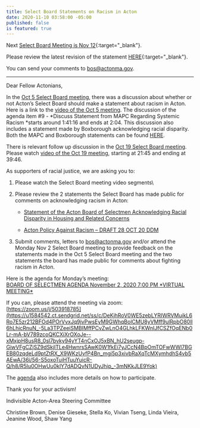 ```yaml
---
title: Select Board Statements on Racism in Acton
date: 2020-11-10 03:58:00 -05:00
published: false
is featured: true
---
```


Next [Select Board Meeting is Nov 12](https://acton-ma.gov/ArchiveCenter/ViewFile/Item/13676){:target="_blank"}.

Please review the latest revision of the statement [HERE](http://doc.acton-ma.gov/dsweb/Get/Document-74302/PolicyAgainstRacismV2.pdf){:target="_blank"}.  

You can send your comments to [bos@actonma.gov](mailto:bos@actonma.gov).  

--- 

Dear Fellow Actonians,

In the [Oct 5 Select Board meeting](https://u1584542.ct.sendgrid.net/ss/c/tTBUZwcBH_2q13Ow12s-jQ80_nv2RF7lmbYCHG5rDsoXXuEbmJbIbcQSWzAiTzFpNbQeyhzhPNBHBj47k_hiaiAUpBbDHXX4E5v4aH2YT870TYhwHJ39Vzd2WK1gynkcX-1m3Mn63DgoTA5WuNqRXfZpUkox2UoCyg81U5ewpmGSSm_CBjOIepOyDDh--zbgfarm0y4Qa0Rx1jzUARxYsCb6WVW_Oq5PF1BCijq8S-lAYIgArbkUyDoEACR_6u60vDYqoHxxIoCrrghD7UsJzGfYJP7TrClyqI1Vq2W60nRAtB_iMfl4zjokkh-ztHekVvNraGW_O-_Kw_bnP6m-iD8tH5zDpofazH13eF6G9leI_pD-B50aOpZy3XbwSn_G/36i/56-S5oxoTuiHTuuYuicR-Q/h0/NmYxIn_5h_ysvnppYAlReb02jDG58L77H6cymy0ttOY), there was a discussion about whether or not Acton’s Select Board should make a statement about racism in Acton. Here is a link to the [video of the Oct 5 meeting](https://u1584542.ct.sendgrid.net/ss/c/atcYNHk4Eh2YdGnwBh-YDOJPR4Z5lDybbWIPhQSOR8GkwJY2idV6z26LbkFG06fzOwNcQbXypDcgae7gScbw3LGweM2a140liukiC2ZfQCH1DCzr3PwsE-Vz-sxhh-xQQ8iG5-MCJQLFfGvSTHCk-apCAZTCgkYK7aK053p-A0F9ROZjY61KJGsIn2LZLSTQod7-QF0_Qgrhvj7iHoNmzsXLzj58_TE8KhSmUKFUPgOeklXJbf6jJ2qDKA8HRZDzCtNJB2RCI3HY4DSCBSlyE5C0zAPtzxRQVgdnvp6ydjpQ3TixdZbiqcNiuF__o5cnuct6nAQ5YMpdX-Z0pKN-ieI4ynJiRBq1L5vd3-oJYMWfibtIzfVQRwglkV0e7gdz7bPuPxY96XS0q3dlTsDrhxKfzrvfoTdAm-N0d6eo9y_i5HMzsNZ4gcC8HlJo7I4mVPNwW55djqhXSmKhyjM8XQ/36i/56-S5oxoTuiHTuuYuicR-Q/h1/sy6vyZoLMDPyc_jVRMqbWJVQM-WZFFFRkWbxsweb-YM). The discussion of the agenda item #9 - *Discuss Statement from MAPC Regarding Systemic Racism *starts around 1:41:16 and ends at 2:04. This discussion also includes a statement made by Boxborough acknowledging racial disparity. Both the MAPC and Boxborough statements can be found [HERE](https://u1584542.ct.sendgrid.net/ss/c/PysbLSewd4_2TVlEeDVsykqfveiW5yAeIr4m5UigYmQ01uJKFx-g9_iqWulg77U5H3SwWaK1spvYa6zc73rAgPGi3Cl3hRDhOOnCitsHggDwWmy0gsjKRsqLW8QMb2gNegaqa1GWsFWo3X6HJ1TGkpd2ejAfU0hiTk2n6DdJYS6w_sl38VpiYImUku4rTyukIxSoP9PJa_mqtfyDR0JObfUg_AIshFAm5-0w9A7UzU61Aa8GykySd2aht5ve2DWtAtAZV362hyFJMpmiIXr_qAN7KDVt95q4lMPSj5Ft-xrceIgZBWyEf0diBgITDaBo82bYz-dlPRHIIwo0vN3wkPmYY4QAQl7uDd8sXGS0lAyBuU5amSadTMa8Z2q3uxCZb0BYFWu48VTKvnyEDRJ9Sg/36i/56-S5oxoTuiHTuuYuicR-Q/h2/gHD8LDof4J-KgAntp_ovNSMeiqRj8c4bTggOoi1uBeg).

There is relevant follow up discussion in the [Oct 19 Select Board meeting](https://u1584542.ct.sendgrid.net/ss/c/tTBUZwcBH_2q13Ow12s-jQ80_nv2RF7lmbYCHG5rDsoXXuEbmJbIbcQSWzAiTzFpNbQeyhzhPNBHBj47k_hialiAJOjDUmXoQJB9extI6DmRZziuSMA1giShsZNRJ6pvSBl3V5YiwrjqyhDFQFLsu1cycfrR46oFptXrcgkCO2EiXXaUhywelilVQpz2u0E_DAuqgvEzOEfGDB27lLwBjZHwNqWbZOUxANqZ5_Ux3PLRs2tGcvJiTage2-fH8xRLGQd1q3-Ygw-NuB4GubD6goNsnDMg6C8IHMllYdUcrKh7uFeDrxwnO8QrPyAfoqe-P4bmM3D3kgCKBWzqnDJCpHMEfcqXFZMBh9PrOoqo7eI0retYlRk_fOjGRV3Gp_Us/36i/56-S5oxoTuiHTuuYuicR-Q/h3/Hy2pUiiwuznKpbSbDfIpDY7XMbNl8LfTwrO8FIRP--A). Please watch [video of the Oct 19 meeting](https://u1584542.ct.sendgrid.net/ss/c/atcYNHk4Eh2YdGnwBh-YDOJPR4Z5lDybbWIPhQSOR8E87EWrKQldqjn534h81dFgEC_HA36TorXZ4l3-fwSF0ILv-YiD6UjgSKdllYCYGcf_ZXulUPT1bW95f9xUgVT71g7s9KFHZHQk7a_xgd3ChgRVGDToItkUq3v0J7BOmCkqvU3eBDz3zQb1EQ5Ug1jpt81byDPtSXXR4WN6RMcY5ws2jhtzNwuP1I55yOXh3XpynK9aLliHBlio15kvF9eiyqMrVrxhlluUqU67QWyHEympL4hipBf23ScwB4_JqW1ig032un5gdXTs9VvXBP93iigYmPS5bRvkC0VaSB88SnuJXOKGkBzl-HiqoSWxBr3vYhqCXmhpqtbB6aGhr3uj/36i/56-S5oxoTuiHTuuYuicR-Q/h4/cQIIoDZ1-6Bbk2U5-iQ3mSFehyzqT767oVRQA7gBIVw), starting at 21:45 and ending at 39:46.

As supporters of racial justice, we are asking you to:

1. Please watch the Select Board meeting video segments\

2. Please review the 2 statements the Select Board has made public for comments on acknowledging racism in Acton:

   * [Statement of the Acton Board of Selectmen Acknowledging Racial Disparity in Housing and Related Concerns](https://u1584542.ct.sendgrid.net/ss/c/PysbLSewd4_2TVlEeDVsykqfveiW5yAeIr4m5UigYmQ01uJKFx-g9_iqWulg77U5Gf7H--6XyaY1p-GN6I3Sr9LYtapONQvE5gaKfie1sIw-lmAsyPOMfHhww4SZAwSdj52zZcE47-vbPg-tBQQda7E0MJ97OClNoqP68SvtASfSxDjFdrAx5qGzI-meLclm7ii3wW45_PH-ngMCJhbFZh85P838Nn66dTr4vk1XSQhRnze_5ggYXjRriEGhNInAdAHzikEYUPzuqugbxa7Ga3X11fYk34gBybo9j5guaQm8tKbnu4_ZQ0WFu5yI1u0hDdDQYgdnqunbpWPc2RIjy8V90jvcO03slDlld4-XOsqJ139sKVyvs8fGsmBgexJbkKamwO8FoNr5ORXAW1yvsVxNzI6jOYZ6FXCOeBxN6e_5Tlx4M10G0H74cP8iKTmln3mdDkGcNtXrGL-QagSLjWw_xsAwRJnYbFNsQut1vBEVVZI4yYRTFHNkuOS-6zGqCUcsMt6roIF-QpAnqWltfcv4jdaKQK-77N2N7y-kU2A/36i/56-S5oxoTuiHTuuYuicR-Q/h5/OmRDkpwCglBg5TFfMXf--gSIvIDrFeZMFX2Cn6gyy3Q)

   * [Acton Policy Against Racism – DRAFT 28 OCT 20 DDM](https://u1584542.ct.sendgrid.net/ss/c/PysbLSewd4_2TVlEeDVsyv4u60FtkksyA4a4X-8TsY5U99FQt4l6Hn7fq5UjmEG8pJ4r13m5kPb2BzDHuyyXH0x8xhVlSpDl3ND2Rnfs2Mx-YWJ24YgfjfTUbb8mzutiAUiNX5nLAgXYrtujDDV0XRRx_lKG8fTxFwDoclVZOEr7S3g1zeQZrW--HXrqjy4q4QmKpCkqRUeqeTvfsG1UH85SBUKnqwHrEdWvD2hNbv6B3NTI7nHinfs7Rk4fB94Hrt2KopFoAZSX-GLIXs8WQb00R06H9OWwXDJ-wQ0dZg7iADJMGepwPxCIa-9giuFcnsRPERSGMGZLaN41Yi7reTPMClpotmVlUREsw8FBtpUb9dL4MbsuxyMDOUABL1YI_xqi-5cAJ3I4ME1rN83qfzSvfh0qvFidncfHy0hjsTo/36i/56-S5oxoTuiHTuuYuicR-Q/h6/MdDskH7NHfhdyZDByYCNAZzEhfD_v_K4jPbAa3Fgm8Q)

3. Submit comments, letters to [bos@actonma.gov](mailto:bos@actonma.gov) and/or attend the Monday Nov 2 Select Board meeting to provide feedback on the statements made in the Oct 5 Select Board meeting and the two statements the board has made public for comments about fighting racism in Acton.

Here is the agenda for Monday’s meeting: \
[BOARD OF SELECTMEN AGENDA November 2, 2020 7:00 PM \*VIRTUAL MEETING\*](https://u1584542.ct.sendgrid.net/ss/c/atcYNHk4Eh2YdGnwBh-YDKiX55pY_ur9TfEkmd9ox8fhBp94h8UTwydTvEFrMoWvFVmS7Ciyci9bdzeYjmJtObUX7GzjHXkwOFhUSer4e6CsLUwTJYR2T3aLLLAoSiSWLX1krGt1Q4fAxBO0LBFsV5D0b6Ccrk2_CLdAM-5WoCFbNZ5n8AIul7xcZJ8XNmXpigMLqKAvfZWuU364aT9NihJW4p6H0XKeFwOXeM250nLlqL0oGhIN1hMe9HmrWSYU1eWSMEFqUTUYvd_5rmlkf1ePKriTSeHZSADI6BYO8WdwOMrWMpIjlxbb5t2h7Zuhl1Zd5G-PVmoV-MJMSqCQG7HoZjIjm056nbPf4njEAo0lvIfv774X9hos86z6ubZV/36i/56-S5oxoTuiHTuuYuicR-Q/h7/ynyKuLgZO6kAwzP4BxqxqKQiZ291L6qX7zMDgUHJyiA)

If you can, please attend the meeting via zoom: [https://zoom.us/j/503918785](https://u1584542.ct.sendgrid.net/ss/c/DeKjhRoV0WE5zebLYRIWRVMuikL6Ro7E5zr212BFOd4POrVvxJq9jvPwsEyM9GWhqBolCMU8yVMff9ulRpbO80ll6hLhicRnuN_-5La3TPZeeiSMBIMffPCvZwLnO4GLhkLFKWnIJfCSZfOqENb0Lr-mA-bV789zcoQKCXiXrOXoJe--xMxjpH8usR8_0sl7bvky94yYT4nCxOJ5xBN_hU2seugp-GiwVFgCZjSZ9dSkjITLe4HwnrsSAwK0W1fkEi7yJCcN4BpOmTOFwWWl7BGEB80zqdeLd9ptZtRX_X9WKzUvfP4Bn_mgi5p3xivbRaXqTcMXymhdhS4vb5AEwA/36i/56-S5oxoTuiHTuuYuicR-Q/h8/R5Iu0OHwUu0klY7dADQvN1UDyJhip_-3mNKkJLE9Yok)

The [agenda](https://u1584542.ct.sendgrid.net/ss/c/atcYNHk4Eh2YdGnwBh-YDKiX55pY_ur9TfEkmd9ox8fhBp94h8UTwydTvEFrMoWvFVmS7Ciyci9bdzeYjmJtOWXKAja9tNT2f0-adm00wrihmdbandgPrRddhlPcqb7QKaR5vHG_Zb1Iie9VyB4P9CRlsa7I8oFc9VoPT_wMjCeg60jOs_tExkB6oku5gPAeEADjz4GiC5pEewY6StrvQAd9KxDeS84Ie840fr3JRC3cL6kIO9a5w1d0-EzTJrFyZdM7gHMd0mwe-eaQ3mCYFRlbuUiCJDpFzUX7Gabzw8W_G2C3EYosV_83BPQKqMJU-82GQc3h3ooEsYL7MqSMUj7wb-X5Fqm6wIaS2T5rYmc2BdMtLtismNScK-FPGXl_/36i/56-S5oxoTuiHTuuYuicR-Q/h9/dbVcBpnZ_LhAHAfvIjP5QYsYrzajsODj-B4lzTgGrQ4) also includes more details on how to participate.

Thank you for your activism!

Indivisible Acton-Area Steering Committee

Christine Brown, Denise Gieseke, Stella Ko, Vivian Tseng, Linda Vieira, Jeanine Wood, Shaw Yang